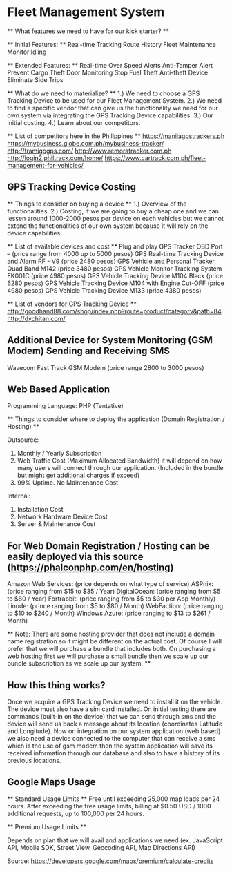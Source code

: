 # Fleet Management System

** What features we need to have for our kick starter? **

** Initial Features: **
Real-time Tracking
Route History
Fleet Maintenance
Monitor Idling


** Extended Features: **
Real-time Over Speed Alerts
Anti-Tamper Alert
Prevent Cargo Theft
Door Monitoring
Stop Fuel Theft
Anti-theft Device
Eliminate Side Trips


** What do we need to materialize? **
1.)	We need to choose a GPS Tracking Device to be used for our Fleet Management System.
2.)	We need to find a specific vendor that can give us the functionality we need for our own system via integrating the GPS Tracking Device capabilities.
3.)	Our initial costing.
4.)	Learn about our competitors.


** List of competitors here in the Philippines **
https://manilagpstrackers.ph
https://mybusiness.globe.com.ph/mybusiness-tracker/
http://tramigogps.com/
http://www.remoratracker.com.ph
http://login2.philtrack.com/home/
https://www.cartrack.com.ph/fleet-management-for-vehicles/


## GPS Tracking Device Costing

** Things to consider on buying a device **
1.)	Overview of the functionalities.
2.)	Costing, if we are going to buy a cheap one and we can lessen around 1000-2000 pesos per device on each vehicles but we cannot extend the functionalities of our own system because it will rely on the device capabilities.


** List of available devices and cost **
Plug and play GPS Tracker OBD Port – (price range from 4000 up to 5000 pesos)
GPS Real-time Tracking Device and Alarm RF - V9 (price 2480 pesos)
GPS Vehicle and Personal Tracker, Quad Band M142 (price 3480 pesos)
GPS Vehicle Monitor Tracking System FK001C (price 4980 pesos)
GPS Vehicle Tracking Device M104 Black (price 6280 pesos)
GPS Vehicle Tracking Device M104 with Engine Cut-OFF (price 4980 pesos)
GPS Vehicle Tracking Device M133 (price 4380 pesos)


** List of vendors for GPS Tracking Device **
http://goodhand88.com/shop/index.php?route=product/category&path=84
http://dychitan.com/

## Additional Device for System Monitoring (GSM Modem) Sending and Receiving SMS

Wavecom Fast Track GSM Modem (price range 2800 to 3000 pesos)


## Web Based Application
Programming Language: PHP (Tentative)


** Things to consider where to deploy the application (Domain Registration / Hosting) **

Outsource:
1.	Monthly / Yearly Subscription
2.	Web Traffic Cost (Maximum Allocated Bandwidth) it will depend on how many users will connect through our application. (Included in the bundle but might get additional charges if exceed)
3.	99% Uptime. No Maintenance Cost.

Internal:
1.	Installation Cost
2.	Network Hardware Device Cost
3.	Server & Maintenance Cost


## For Web Domain Registration / Hosting can be easily deployed via this source (https://phalconphp.com/en/hosting)

Amazon Web Services: (price depends on what type of service)
ASPnix: (price ranging from $15 to $35 / Year)
DigitalOcean:  (price ranging from $5 to $80 / Year)
Fortrabbit: (price ranging from $5 to $30 per App Monthly)
Linode: (prince ranging from $5 to $80 / Month)
WebFaction: (price ranging to $10 to $240 / Month)
Windows Azure: (price ranging to $13 to $261 / Month)

** Note: There are some hosting provider that does not include a domain name registration so it might be different on the actual cost. Of course I will prefer that we will purchase a bundle that includes both. On purchasing a web hosting first we will purchase a small bundle then we scale up our bundle subscription as we scale up our system. **

## How this thing works?

Once we acquire a GPS Tracking Device we need to install it on the vehicle. The device must also have a sim card installed. On initial testing there are commands (built-in on the device) that we can send through sms and the device will send us back a message about its location (coordinates Latitude and Longitude). Now on integration on our system application (web based) we also need a device connected to the computer that can receive a sms which is the use of gsm modem then the system application will save its received information through our database and also to have a history of its previous locations.

## Google Maps Usage

** Standard Usage Limits **
Free until exceeding 25,000 map loads per 24 hours.
After exceeding the free usage limits, billing at $0.50 USD / 1000 additional requests, up to 100,000 per 24 hours.

** Premium Usage Limits **

Depends on plan that we will avail and applications we need (ex. JavaScript API, Mobile SDK, Street View, Geocoding API, Map Directions API)

Source: https://developers.google.com/maps/premium/calculate-credits

